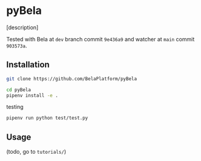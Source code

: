 # pyBela

\[description\]

Tested with Bela at `dev` branch commit `9e436a9` and watcher at `main` commit `903573a`.

## Installation

```bash
git clone https://github.com/BelaPlatform/pyBela
```

```bash
cd pyBela
pipenv install -e .
```

testing

```bash
pipenv run python test/test.py
```

## Usage

(todo, go to `tutorials/`)
